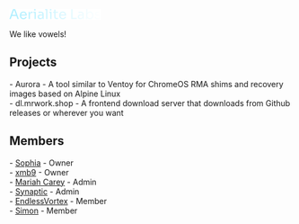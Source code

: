 ![Aerialite Labs](aerialitelabs.svg)

We like vowels!

## Projects
\- Aurora - A tool similar to Ventoy for ChromeOS RMA shims and recovery images based on Alpine Linux<br>
\- dl.mrwork.shop - A frontend download server that downloads from Github releases or wherever you want<br>

## Members
\- [Sophia](https://github.com/soap-phia) - Owner<br>
\- [xmb9](https://github.com/xmb9) - Owner<br>
\- [Mariah Carey](https://github.com/xXMariahScaryXx) - Admin<br>
\- [Synaptic](https://github.com/Synaptic-1234) - Admin<br>
\- [EndlessVortex](https://github.com/MovByte) - Member<br>
\- [Simon](https://github.com/simpansoftware) - Member<br>
